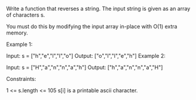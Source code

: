 Write a function that reverses a string. The input string is given as an array of characters s.

You must do this by modifying the input array in-place with O(1) extra memory.


Example 1:

Input: s = ["h","e","l","l","o"]
Output: ["o","l","l","e","h"]
Example 2:

Input: s = ["H","a","n","n","a","h"]
Output: ["h","a","n","n","a","H"]


Constraints:

1 <= s.length <= 105
s[i] is a printable ascii character.